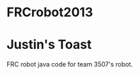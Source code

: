 FRCrobot2013
============
Justin's Toast
==============

FRC robot java code for team 3507's robot.
